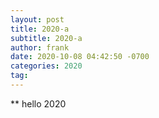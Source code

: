 ```yaml
---
layout: post
title: 2020-a
subtitle: 2020-a
author: frank
date: 2020-10-08 04:42:50 -0700
categories: 2020
tag: 
---
```


** hello 2020
